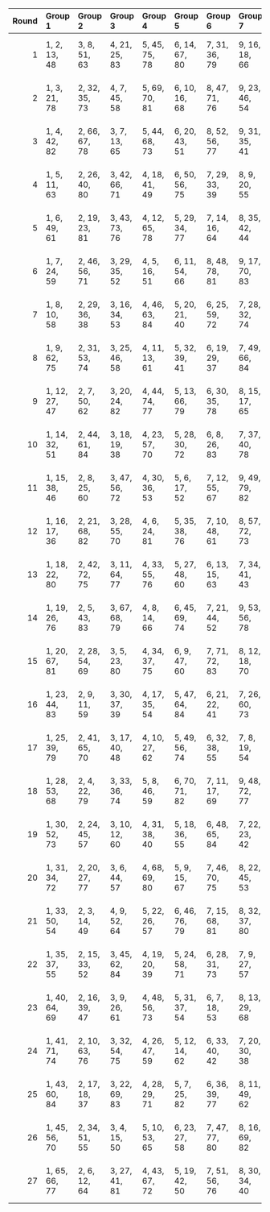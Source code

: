 |   Round | Group 1       | Group 2       | Group 3       | Group 4       | Group 5       | Group 6       | Group 7       | Group 8        | Group 9        | Group 10       | Group 11       | Group 12       | Group 13       | Group 14       | Group 15       | Group 16       | Group 17       | Group 18       | Group 19       | Group 20       | Group 21       |
|--------:|:--------------|:--------------|:--------------|:--------------|:--------------|:--------------|:--------------|:---------------|:---------------|:---------------|:---------------|:---------------|:---------------|:---------------|:---------------|:---------------|:---------------|:---------------|:---------------|:---------------|:---------------|
|       1 | 1, 2, 13, 48  | 3, 8, 51, 63  | 4, 21, 25, 83 | 5, 45, 75, 78 | 6, 14, 67, 80 | 7, 31, 36, 79 | 9, 16, 18, 66 | 10, 37, 44, 46 | 11, 24, 34, 42 | 12, 54, 71, 84 | 15, 28, 40, 82 | 17, 47, 50, 61 | 19, 22, 33, 73 | 20, 57, 58, 69 | 23, 35, 59, 64 | 26, 43, 56, 68 | 27, 32, 49, 53 | 29, 30, 41, 76 | 38, 65, 72, 74 | 39, 52, 62, 70 | 55, 60, 77, 81 |
|       2 | 1, 3, 21, 78  | 2, 32, 35, 73 | 4, 7, 45, 58  | 5, 69, 70, 81 | 6, 10, 16, 68 | 8, 47, 71, 76 | 9, 23, 46, 54 | 11, 55, 56, 80 | 12, 34, 38, 44 | 13, 14, 25, 33 | 15, 20, 36, 75 | 17, 30, 60, 63 | 18, 26, 65, 79 | 19, 43, 48, 64 | 22, 29, 31, 49 | 24, 39, 83, 84 | 27, 28, 52, 67 | 37, 51, 74, 82 | 40, 62, 66, 72 | 41, 42, 53, 61 | 50, 57, 59, 77 |
|       3 | 1, 4, 42, 82  | 2, 66, 67, 78 | 3, 7, 13, 65  | 5, 44, 68, 73 | 6, 20, 43, 51 | 8, 52, 56, 77 | 9, 31, 35, 41 | 10, 11, 22, 30 | 12, 17, 33, 72 | 14, 54, 57, 60 | 15, 23, 62, 76 | 16, 40, 45, 61 | 18, 25, 27, 75 | 19, 46, 53, 55 | 21, 36, 80, 84 | 24, 28, 49, 64 | 26, 29, 32, 70 | 34, 48, 71, 79 | 37, 59, 63, 69 | 38, 39, 50, 58 | 47, 74, 81, 83 |
|       4 | 1, 5, 11, 63  | 2, 26, 40, 80 | 3, 42, 66, 71 | 4, 18, 41, 49 | 6, 50, 56, 75 | 7, 29, 33, 39 | 8, 9, 20, 55  | 10, 15, 31, 70 | 12, 52, 58, 82 | 13, 21, 60, 74 | 14, 38, 43, 59 | 16, 23, 25, 73 | 17, 44, 51, 53 | 19, 34, 78, 84 | 22, 28, 47, 62 | 24, 30, 54, 68 | 27, 64, 65, 76 | 32, 46, 69, 77 | 35, 57, 61, 67 | 36, 37, 48, 83 | 45, 72, 79, 81 |
|       5 | 1, 6, 49, 61  | 2, 19, 23, 81 | 3, 43, 73, 76 | 4, 12, 65, 78 | 5, 29, 34, 77 | 7, 14, 16, 64 | 8, 35, 42, 44 | 9, 22, 32, 40  | 10, 52, 69, 84 | 11, 26, 27, 46 | 13, 28, 38, 80 | 15, 45, 48, 59 | 17, 20, 31, 71 | 18, 67, 82, 83 | 21, 33, 57, 62 | 24, 41, 56, 66 | 25, 30, 47, 51 | 36, 63, 70, 72 | 37, 50, 60, 68 | 39, 54, 55, 74 | 53, 58, 75, 79 |
|       6 | 1, 7, 24, 59  | 2, 46, 56, 71 | 3, 29, 35, 52 | 4, 5, 16, 51  | 6, 11, 54, 66 | 8, 48, 78, 81 | 9, 17, 70, 83 | 10, 34, 39, 82 | 12, 19, 21, 69 | 13, 40, 47, 49 | 14, 27, 37, 45 | 15, 30, 74, 84 | 18, 28, 43, 58 | 20, 50, 53, 64 | 22, 25, 36, 76 | 23, 60, 61, 72 | 26, 38, 62, 67 | 31, 57, 63, 80 | 32, 33, 44, 79 | 41, 68, 75, 77 | 42, 55, 65, 73 |
|       7 | 1, 8, 10, 58  | 2, 29, 36, 38 | 3, 16, 34, 53 | 4, 46, 63, 84 | 5, 20, 21, 40 | 6, 25, 59, 72 | 7, 28, 32, 74 | 9, 39, 42, 80  | 11, 14, 52, 65 | 12, 61, 76, 77 | 13, 17, 23, 75 | 15, 54, 78, 83 | 18, 35, 56, 60 | 19, 41, 45, 51 | 22, 27, 43, 82 | 24, 37, 67, 70 | 26, 50, 55, 71 | 30, 57, 64, 66 | 31, 44, 62, 81 | 33, 48, 49, 68 | 47, 69, 73, 79 |
|       8 | 1, 9, 62, 75  | 2, 31, 53, 74 | 3, 25, 46, 58 | 4, 11, 13, 61 | 5, 32, 39, 41 | 6, 19, 29, 37 | 7, 49, 66, 84 | 8, 23, 24, 43  | 10, 28, 35, 77 | 12, 42, 45, 83 | 14, 17, 55, 68 | 15, 64, 79, 80 | 16, 20, 26, 78 | 18, 30, 59, 81 | 21, 38, 56, 63 | 22, 44, 48, 54 | 27, 40, 70, 73 | 33, 60, 67, 69 | 34, 47, 57, 65 | 36, 51, 52, 71 | 50, 72, 76, 82 |
|       9 | 1, 12, 27, 47 | 2, 7, 50, 62  | 3, 20, 24, 82 | 4, 44, 74, 77 | 5, 13, 66, 79 | 6, 30, 35, 78 | 8, 15, 17, 65 | 9, 36, 43, 45  | 10, 23, 33, 41 | 11, 53, 70, 84 | 14, 28, 39, 81 | 16, 46, 49, 60 | 18, 21, 32, 72 | 19, 57, 68, 83 | 22, 34, 58, 63 | 25, 42, 56, 67 | 26, 31, 48, 52 | 29, 40, 55, 75 | 37, 64, 71, 73 | 38, 51, 61, 69 | 54, 59, 76, 80 |
|      10 | 1, 14, 32, 51 | 2, 44, 61, 84 | 3, 18, 19, 38 | 4, 23, 57, 70 | 5, 28, 30, 72 | 6, 8, 26, 83  | 7, 37, 40, 78 | 9, 12, 50, 63  | 10, 59, 74, 75 | 11, 15, 21, 73 | 13, 52, 76, 81 | 16, 33, 56, 58 | 17, 39, 43, 49 | 20, 25, 41, 80 | 22, 35, 65, 68 | 24, 48, 53, 69 | 27, 34, 36, 54 | 29, 42, 60, 79 | 31, 46, 47, 66 | 45, 67, 71, 77 | 55, 62, 64, 82 |
|      11 | 1, 15, 38, 46 | 2, 8, 25, 60  | 3, 47, 56, 72 | 4, 30, 36, 53 | 5, 6, 17, 52  | 7, 12, 55, 67 | 9, 49, 79, 82 | 10, 18, 57, 71 | 11, 35, 40, 83 | 13, 20, 22, 70 | 14, 41, 48, 50 | 16, 31, 75, 84 | 19, 28, 44, 59 | 21, 51, 54, 65 | 23, 26, 37, 77 | 24, 61, 62, 73 | 27, 39, 63, 68 | 29, 43, 66, 74 | 32, 58, 64, 81 | 33, 34, 45, 80 | 42, 69, 76, 78 |
|      12 | 1, 16, 17, 36 | 2, 21, 68, 82 | 3, 28, 55, 70 | 4, 6, 24, 81  | 5, 35, 38, 76 | 7, 10, 48, 61 | 8, 57, 72, 73 | 9, 13, 19, 71  | 11, 50, 74, 79 | 12, 26, 30, 49 | 14, 31, 56, 83 | 15, 37, 41, 47 | 18, 23, 39, 78 | 20, 33, 63, 66 | 22, 46, 51, 67 | 25, 32, 34, 52 | 27, 42, 59, 84 | 29, 44, 45, 64 | 40, 54, 58, 77 | 43, 65, 69, 75 | 53, 60, 62, 80 |
|      13 | 1, 18, 22, 80 | 2, 42, 72, 75 | 3, 11, 64, 77 | 4, 33, 55, 76 | 5, 27, 48, 60 | 6, 13, 15, 63 | 7, 34, 41, 43 | 8, 21, 31, 39  | 9, 51, 68, 84  | 10, 25, 26, 45 | 12, 28, 37, 79 | 14, 44, 47, 58 | 16, 19, 30, 70 | 17, 66, 81, 82 | 20, 32, 61, 83 | 23, 40, 56, 65 | 24, 29, 46, 50 | 35, 62, 69, 71 | 36, 49, 59, 67 | 38, 53, 54, 73 | 52, 57, 74, 78 |
|      14 | 1, 19, 26, 76 | 2, 5, 43, 83  | 3, 67, 68, 79 | 4, 8, 14, 66  | 6, 45, 69, 74 | 7, 21, 44, 52 | 9, 53, 56, 78 | 10, 32, 36, 42 | 11, 12, 23, 31 | 13, 18, 34, 73 | 15, 55, 58, 61 | 16, 24, 63, 77 | 17, 41, 46, 62 | 20, 29, 47, 54 | 22, 37, 81, 84 | 25, 28, 50, 65 | 27, 30, 33, 71 | 35, 49, 72, 80 | 38, 60, 64, 70 | 39, 40, 51, 59 | 48, 57, 75, 82 |
|      15 | 1, 20, 67, 81 | 2, 28, 54, 69 | 3, 5, 23, 80  | 4, 34, 37, 75 | 6, 9, 47, 60  | 7, 71, 72, 83 | 8, 12, 18, 70 | 10, 49, 73, 78 | 11, 25, 29, 48 | 13, 30, 56, 82 | 14, 36, 40, 46 | 15, 16, 27, 35 | 17, 22, 38, 77 | 19, 32, 62, 65 | 21, 45, 50, 66 | 24, 31, 33, 51 | 26, 41, 58, 84 | 39, 53, 57, 76 | 42, 64, 68, 74 | 43, 44, 55, 63 | 52, 59, 61, 79 |
|      16 | 1, 23, 44, 83 | 2, 9, 11, 59  | 3, 30, 37, 39 | 4, 17, 35, 54 | 5, 47, 64, 84 | 6, 21, 22, 41 | 7, 26, 60, 73 | 8, 28, 33, 75  | 10, 40, 43, 81 | 12, 15, 53, 66 | 13, 62, 77, 78 | 14, 18, 24, 76 | 16, 55, 57, 79 | 19, 36, 56, 61 | 20, 42, 46, 52 | 25, 38, 68, 71 | 27, 29, 51, 72 | 31, 58, 65, 67 | 32, 45, 63, 82 | 34, 49, 50, 69 | 48, 70, 74, 80 |
|      17 | 1, 25, 39, 79 | 2, 41, 65, 70 | 3, 17, 40, 48 | 4, 10, 27, 62 | 5, 49, 56, 74 | 6, 32, 38, 55 | 7, 8, 19, 54  | 9, 14, 30, 69  | 11, 51, 57, 81 | 12, 20, 59, 73 | 13, 37, 42, 58 | 15, 22, 24, 72 | 16, 43, 50, 52 | 18, 33, 77, 84 | 21, 28, 46, 61 | 23, 29, 53, 67 | 26, 63, 64, 75 | 31, 45, 68, 76 | 34, 60, 66, 83 | 35, 36, 47, 82 | 44, 71, 78, 80 |
|      18 | 1, 28, 53, 68 | 2, 4, 22, 79  | 3, 33, 36, 74 | 5, 8, 46, 59  | 6, 70, 71, 82 | 7, 11, 17, 69 | 9, 48, 72, 77 | 10, 24, 47, 55 | 12, 29, 56, 81 | 13, 35, 39, 45 | 14, 15, 26, 34 | 16, 21, 37, 76 | 18, 31, 61, 64 | 19, 27, 66, 80 | 20, 44, 49, 65 | 23, 30, 32, 50 | 25, 40, 57, 84 | 38, 52, 75, 83 | 41, 63, 67, 73 | 42, 43, 54, 62 | 51, 58, 60, 78 |
|      19 | 1, 30, 52, 73 | 2, 24, 45, 57 | 3, 10, 12, 60 | 4, 31, 38, 40 | 5, 18, 36, 55 | 6, 48, 65, 84 | 7, 22, 23, 42 | 8, 27, 61, 74  | 9, 28, 34, 76  | 11, 41, 44, 82 | 13, 16, 54, 67 | 14, 63, 78, 79 | 15, 19, 25, 77 | 17, 29, 58, 80 | 20, 37, 56, 62 | 21, 43, 47, 53 | 26, 39, 69, 72 | 32, 59, 66, 68 | 33, 46, 64, 83 | 35, 50, 51, 70 | 49, 71, 75, 81 |
|      20 | 1, 31, 34, 72 | 2, 20, 27, 77 | 3, 6, 44, 57  | 4, 68, 69, 80 | 5, 9, 15, 67  | 7, 46, 70, 75 | 8, 22, 45, 53 | 10, 54, 56, 79 | 11, 33, 37, 43 | 12, 13, 24, 32 | 14, 19, 35, 74 | 16, 29, 59, 62 | 17, 25, 64, 78 | 18, 42, 47, 63 | 21, 30, 48, 55 | 23, 38, 82, 84 | 26, 28, 51, 66 | 36, 50, 73, 81 | 39, 61, 65, 71 | 40, 41, 52, 60 | 49, 58, 76, 83 |
|      21 | 1, 33, 50, 54 | 2, 3, 14, 49  | 4, 9, 52, 64  | 5, 22, 26, 57 | 6, 46, 76, 79 | 7, 15, 68, 81 | 8, 32, 37, 80 | 10, 17, 19, 67 | 11, 38, 45, 47 | 12, 25, 35, 43 | 13, 55, 72, 84 | 16, 28, 41, 83 | 18, 48, 51, 62 | 20, 23, 34, 74 | 21, 58, 59, 70 | 24, 36, 60, 65 | 27, 44, 56, 69 | 29, 61, 78, 82 | 30, 31, 42, 77 | 39, 66, 73, 75 | 40, 53, 63, 71 |
|      22 | 1, 35, 37, 55 | 2, 15, 33, 52 | 3, 45, 62, 84 | 4, 19, 20, 39 | 5, 24, 58, 71 | 6, 28, 31, 73 | 7, 9, 27, 57  | 8, 38, 41, 79  | 10, 13, 51, 64 | 11, 60, 75, 76 | 12, 16, 22, 74 | 14, 53, 77, 82 | 17, 34, 56, 59 | 18, 40, 44, 50 | 21, 26, 42, 81 | 23, 36, 66, 69 | 25, 49, 54, 70 | 29, 63, 65, 83 | 30, 43, 61, 80 | 32, 47, 48, 67 | 46, 68, 72, 78 |
|      23 | 1, 40, 64, 69 | 2, 16, 39, 47 | 3, 9, 26, 61  | 4, 48, 56, 73 | 5, 31, 37, 54 | 6, 7, 18, 53  | 8, 13, 29, 68 | 10, 50, 80, 83 | 11, 19, 58, 72 | 12, 36, 41, 57 | 14, 21, 23, 71 | 15, 42, 49, 51 | 17, 32, 76, 84 | 20, 28, 45, 60 | 22, 52, 55, 66 | 24, 27, 38, 78 | 25, 62, 63, 74 | 30, 44, 67, 75 | 33, 59, 65, 82 | 34, 35, 46, 81 | 43, 70, 77, 79 |
|      24 | 1, 41, 71, 74 | 2, 10, 63, 76 | 3, 32, 54, 75 | 4, 26, 47, 59 | 5, 12, 14, 62 | 6, 33, 40, 42 | 7, 20, 30, 38 | 8, 50, 67, 84  | 9, 24, 25, 44  | 11, 28, 36, 78 | 13, 43, 46, 57 | 15, 18, 29, 69 | 16, 65, 80, 81 | 17, 21, 27, 79 | 19, 31, 60, 82 | 22, 39, 56, 64 | 23, 45, 49, 55 | 34, 61, 68, 70 | 35, 48, 58, 66 | 37, 52, 53, 72 | 51, 73, 77, 83 |
|      25 | 1, 43, 60, 84 | 2, 17, 18, 37 | 3, 22, 69, 83 | 4, 28, 29, 71 | 5, 7, 25, 82  | 6, 36, 39, 77 | 8, 11, 49, 62 | 9, 58, 73, 74  | 10, 14, 20, 72 | 12, 51, 75, 80 | 13, 27, 31, 50 | 15, 32, 56, 57 | 16, 38, 42, 48 | 19, 24, 40, 79 | 21, 34, 64, 67 | 23, 47, 52, 68 | 26, 33, 35, 53 | 30, 45, 46, 65 | 41, 55, 59, 78 | 44, 66, 70, 76 | 54, 61, 63, 81 |
|      26 | 1, 45, 56, 70 | 2, 34, 51, 55 | 3, 4, 15, 50  | 5, 10, 53, 65 | 6, 23, 27, 58 | 7, 47, 77, 80 | 8, 16, 69, 82 | 9, 33, 38, 81  | 11, 18, 20, 68 | 12, 39, 46, 48 | 13, 26, 36, 44 | 14, 29, 73, 84 | 17, 28, 42, 57 | 19, 49, 52, 63 | 21, 24, 35, 75 | 22, 59, 60, 71 | 25, 37, 61, 66 | 30, 62, 79, 83 | 31, 32, 43, 78 | 40, 67, 74, 76 | 41, 54, 64, 72 |
|      27 | 1, 65, 66, 77 | 2, 6, 12, 64  | 3, 27, 41, 81 | 4, 43, 67, 72 | 5, 19, 42, 50 | 7, 51, 56, 76 | 8, 30, 34, 40 | 9, 10, 21, 29  | 11, 16, 32, 71 | 13, 53, 59, 83 | 14, 22, 61, 75 | 15, 39, 44, 60 | 17, 24, 26, 74 | 18, 45, 52, 54 | 20, 35, 79, 84 | 23, 28, 48, 63 | 25, 31, 55, 69 | 33, 47, 70, 78 | 36, 58, 62, 68 | 37, 38, 49, 57 | 46, 73, 80, 82 |